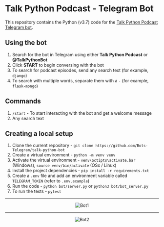 # Talk Python Podcast - Telegram Bot

This repository contains the Python (v3.7) code for the [Talk Python Podcast Telegram bot](https://t.me/@TalkPythonBot).

## Using the bot

1. Search for the bot in Telegram using either **Talk Python Podcast** or **@TalkPythonBot**
2. Click **START** to begin conversing with the bot
3. To search for podcast episodes, send any search text (for example, `django`)
4. To search with multiple words, separate them with a `-` (for example, `flask-mongo`)

## Commands
1. `/start` - To start interacting with the bot and get a welcome message
2. Any search text

## Creating a local setup

1. Clone the current repository - `git clone https://github.com/Bots-Telegram/talk-python-bot`
2. Create a virtual environment - `python -m venv venv`
3. Activate the virtual environment - `venv\Sctipts\activate.bar` (Windows), `source venv/bin/activate` (OSx / Linux)
4. Install the project dependencies - `pip install -r requirements.txt`
5. Create a `.env` file and add an environment variable called `TELEGRAM_TOKEN` (refer to `.env.example`)
6. Run the code - `python bot/server.py` or `python3 bot/bot_server.py`
7. To run the tests - `pytest`

---

<p align="center"><img src="https://github.com/Bots-Telegram/talk-python-bot/blob/master/images/bot1.jpg" alt="Bot1"></p>

---

<p align="center"><img src="https://github.com/Bots-Telegram/talk-python-bot/blob/master/images/bot2.jpg" alt="Bot2"></p>
